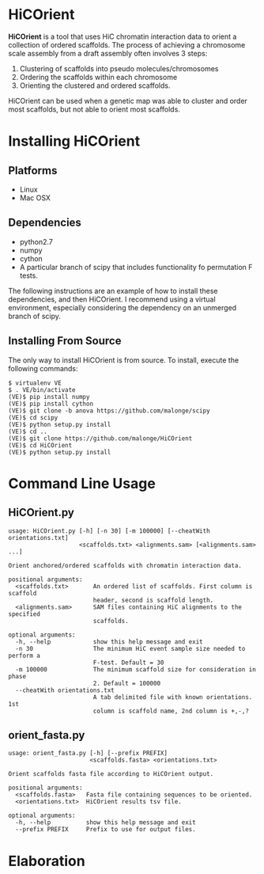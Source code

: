 # HiCOrient

__HiCOrient__ is a tool that uses HiC chromatin interaction data to orient a collection of ordered scaffolds. The process of achieving a 
chromosome scale assembly from a draft assembly often involves 3 steps:

1. Clustering of scaffolds into pseudo molecules/chromosomes
2. Ordering the scaffolds within each chromosome
3. Orienting the clustered and ordered scaffolds.

HiCOrient can be used when a genetic map was able to cluster and order most scaffolds, but not able to orient most scaffolds.

# Installing HiCOrient
## Platforms
- Linux
- Mac OSX
## Dependencies
- python2.7
- numpy
- cython
- A particular branch of scipy that includes functionality fo permutation F tests.

The following instructions are an example of how to install these dependencies,
and then HiCOrient. I recommend using a virtual environment, especially considering
the dependency on an unmerged branch of scipy.

## Installing From Source
The only way to install HiCOrient is from source. To install, execute the following commands:

```
$ virtualenv VE
$ . VE/bin/activate
(VE)$ pip install numpy
(VE)$ pip install cython
(VE)$ git clone -b anova https://github.com/malonge/scipy
(VE)$ cd scipy
(VE)$ python setup.py install
(VE)$ cd ..
(VE)$ git clone https://github.com/malonge/HiCOrient
(VE)$ cd HiCOrient
(VE)$ python setup.py install
```

# Command Line Usage
## HiCOrient.py
```
usage: HiCOrient.py [-h] [-n 30] [-m 100000] [--cheatWith orientations.txt]
                    <scaffolds.txt> <alignments.sam> [<alignments.sam> ...]

Orient anchored/ordered scaffolds with chromatin interaction data.

positional arguments:
  <scaffolds.txt>       An ordered list of scaffolds. First column is scaffold
                        header, second is scaffold length.
  <alignments.sam>      SAM files containing HiC alignments to the specified
                        scaffolds.

optional arguments:
  -h, --help            show this help message and exit
  -n 30                 The minimum HiC event sample size needed to perform a
                        F-test. Default = 30
  -m 100000             The minimum scaffold size for consideration in phase
                        2. Default = 100000
  --cheatWith orientations.txt
                        A tab delimited file with known orientations. 1st
                        column is scaffold name, 2nd column is +,-,?
```

## orient_fasta.py
```
usage: orient_fasta.py [-h] [--prefix PREFIX]
                       <scaffolds.fasta> <orientations.txt>

Orient scaffolds fasta file according to HiCOrient output.

positional arguments:
  <scaffolds.fasta>   Fasta file containing sequences to be oriented.
  <orientations.txt>  HiCOrient results tsv file.

optional arguments:
  -h, --help          show this help message and exit
  --prefix PREFIX     Prefix to use for output files.
```

# Elaboration


